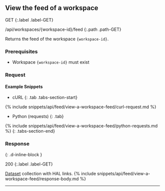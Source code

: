 ## View the feed of a workspace

GET
{:.label .label-GET}

/api/workspaces/{workspace-id}/feed
{:.path .path-GET}

Returns the feed of the workspace `{workspace-id}`.

### Prerequisites
- Workspace `{workspace-id}` must exist

### Request
#### Example Snippets
- cURL
{: .tab .tabs-section-start}

{% include snippets/api/feed/view-a-workspace-feed/curl-request.md %}

- Python (requests)
{: .tab}

{% include snippets/api/feed/view-a-workspace-feed/python-requests.md %}
{: .tabs-section-end}

### Response
{: .d-inline-block }

200
{:.label .label-GET}

[Dataset](datasets#dataset) collection with HAL links.
{% include snippets/api/feed/view-a-workspace-feed/response-body.md %}

---
